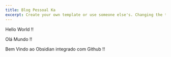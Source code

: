 ```yaml
---
title: Blog Pessoal Ka
excerpt: Create your own template or use someone else's. Changing the template is a matter of updating one line
---
```

Hello World !!

Olá Mundo !!

Bem Vindo ao Obsidian integrado com Github !!
